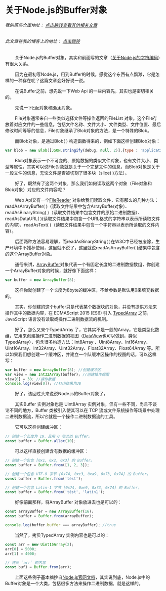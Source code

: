 # 关于Node.js的Buffer对象
###### 我的菜鸟仓库地址： [点击跳转查看其他相关文章](https://github.com/ershing/RookieAngle "菜鸟仓库")
###### 此文章在我的博客上的地址： [点击跳转](http://www.ershing.cn/nodejs-buffer/ "点击我")

        关于Node.js的Buffer对象，其实和前面写的文章（[关于Node.js的字符编码](https://github.com/ershing/RookieAngle/blob/master/Node.js/encoding.md)）有很大关系。

        因为在最初写Node.js，用到Buffer的时候，感觉这个东西有点飘渺，它是怎样的一种存在呢？这篇文章会好好说一说。

        在说Buffer之前，想先说一下Web Api 的一些内容先，其实也是密切相关的。

        先说一下[File](https://developer.mozilla.org/en-US/docs/Web/API/File)对象和[Blob](https://developer.mozilla.org/en-US/docs/Web/API/Blob)对象。

        File对象通常来自一些类似选择文件等操作返回的FileList 对象，这个File存放着对应文件的一些信息，包括文件名称、文件大小、文件类型、文件位置、最后修改时间等等的信息，File对象继承了Blob对象的方法，是一个特殊的Blob。

        而Blob对象，是通过Blob( ) 构造函数得来的，例如下面这样创建Blob对象：
```javascript
var blob = new Blob([JSON.stringify(debug, null, 2)],{type : 'application/json'});
  ```
        Blob对象表示一个不可变的、原始数据的类似文件对象，也有文件大小、类型等属性，其实可以说File对象就是关于一个完整文件的信息，而Blob对象是关于一段文件的信息，无论文件是否被切割了很多块（slice( )方法）。

        好了，既然有了这两个对象，那么我们如何读取这两个对象（File对象和Blob对象）对应的文件内容呢？

        Web Api又有一个[FileReader](https://developer.mozilla.org/zh-CN/docs/Web/API/FileReader) 对象给我们读取文件，它有那么的几种方法：readAsArrayBuffer( )（读取文件结果中包含ArrayBuffer对象）、readAsBinaryString( )（读取文件结果中包含文件的原始二进制数据）、readAsDataURL( )(读取文件结果中包含一个URL格式的字符串以表示所读取文件的内容)、readAsText( )（读取文件结果中包含一个字符串以表示所读取的文件内容）。

        后面两种方法容易理解，而readAsBinaryString( )在W3C中已经被废除，生产环境中不推荐使用，这里就不说了，这里就说readAsArrayBuffer( )结果中包含的这个ArrayBuffer对象。

        通俗来讲，[ArrayBuffer](https://developer.mozilla.org/en-US/docs/Web/JavaScript/Reference/Global_Objects/ArrayBuffer)对象代表一个有固定长度的二进制数据数组，你创建一个ArrayBuffer对象的时候，就好像下面这样：
```javascript
var buffer = new ArrayBuffer(8);
```
        这样你就创建了一个长度为8byte的缓冲区，不给参数是默认用0来填充数据的。

        其实，你创建的这个buffer只是代表某个数据块的对象，并没有提供方法来操作其中的数据内容，在 ECMAScript 2015 (ES6) 引入 [TypedArray](https://developer.mozilla.org/en-US/docs/Web/JavaScript/Reference/Global_Objects/TypedArray) 之前，JavaScript 语言没有读取或操作二进制数据流的机制。

        好了，怎么又来个TypedArray 了，它其实不是一般的Array，它是类型化数组，它用来创建操作二进制数据的视图（[DataView](https://developer.mozilla.org/en-US/docs/Web/JavaScript/Reference/Global_Objects/DataView)也可以做到，类似TypedArray），包含很多构造方法：Int8Array 、Uint8Array、Int16Array、Uint16Array、Int32Array、Uint32Array、Float32Array、Float64Array 等。所以如果我们想创建一个缓冲区，并建立一个队缓冲区操作的视图的话，可以这样写：
```javascript
var buffer = new ArrayBuffer(8); //创建缓冲区
var view = new Int32Array(buffer); //创建操作视图
view[0] = 38; //操作数据
console.log(view[0]); //打印结果为38
```
        好了，该回过头来说说Node.js的Buffer对象了，

        其实Buffer 实例对象也是 Uint8Array 实例对象，但有一些不同，尚且不谈论不同的地方，Buffer 类被引入使其可以在 TCP 流或文件系统操作等场景中处理二进制数据流，所以它就是一个操作二进制数据流的工具。

        它可以这样创建缓冲区：
```javascript
// 创建一个长度为 10、且用 0 填充的 Buffer。
const buffer = Buffer.alloc(10);
```
        可以这样直接创建含有数据的缓冲区：
```javascript
// 创建一个包含 [0x1, 0x2, 0x3] 的 Buffer。
const buffer = Buffer.from([1, 2, 3]);
```
```javascript
// 创建一个包含 UTF-8 字节 [0x74, 0xc3, 0xa9, 0x73, 0x74] 的 Buffer。
const buffer = Buffer.from('tést');
```
```javascript
// 创建一个包含 Latin-1 字节 [0x74, 0xe9, 0x73, 0x74] 的 Buffer。
const buffer = Buffer.from('tést', 'latin1');
```
        好像前面那样，将ArrayBuffer 对象放进去也是可以的：
```javascript
const arrayBuffer = new ArrayBuffer(16);
const buffer = Buffer.from(arrayBuffer);

console.log(buffer.buffer === arrayBuffer); //true
```
        当然了，拷贝TypedArray 实例内容也是可以的：
```javascript
const arr = new Uint16Array(2);
arr[0] = 5000;
arr[1] = 4000;

// 拷贝 `arr` 的内容
const buf1 = Buffer.from(arr);
```
        上面这些例子基本摘抄自[Node.js官网文档](http://nodejs.cn/api/buffer.html)，其实说到底，Node.js中的Buffer对象是一个大类，包括很多方法来操作二进制数据，就是这样的。

 
